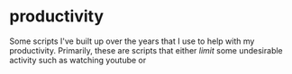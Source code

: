 # productivity

Some scripts I've built up over the years that I use to help with my productivity. Primarily, these are scripts that either _limit_ some undesirable activity such as watching youtube or
